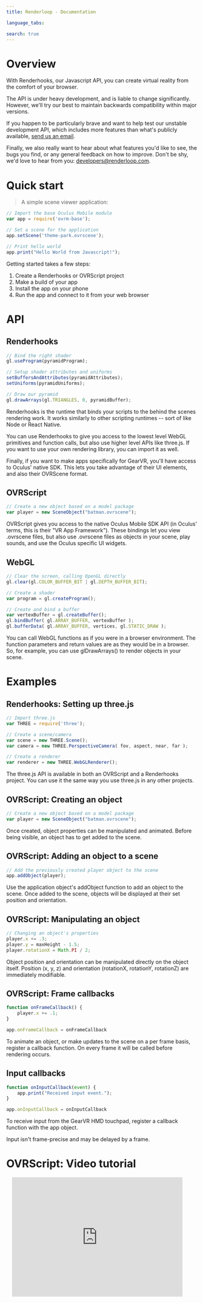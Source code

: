 ```yaml
---
title: Renderloop - Documentation

language_tabs:

search: true
---
```


# Overview

With Renderhooks, our Javascript API, you can create virtual reality from the comfort of your browser.

The API is under heavy development, and is liable to change significantly. However, we'll try our best to maintain backwards compatibility within major versions.

If you happen to be particularly brave and want to help test our unstable development API, which
includes more features than what's publicly available, [send us an email](mailto:developers@renderloop.com).

Finally, we also really want to hear about what features you'd like to see, the bugs you find, or any general feedback on how to improve. Don't be shy, we'd love
to hear from you: [developers@renderloop.com](mailto:developers@renderloop.com).

# Quick start

> A simple scene viewer application:

```javascript
// Import the base Oculus Mobile module
var app = require('ovrm-base');

// Set a scene for the application
app.setScene('theme-park.ovrscene');

// Print hello world
app.print("Hello World from Javascript!");
```

Getting started takes a few steps:

1. Create a Renderhooks or OVRScript project
2. Make a build of your app
3. Install the app on your phone
4. Run the app and connect to it from your web browser

# API

## Renderhooks

```javascript
// Bind the right shader
gl.useProgram(pyramidProgram);

// Setup shader attributes and uniforms
setBuffersAndAttributes(pyramidAttributes);
setUniforms(pyramidUniforms);

// Draw our pyramid
gl.drawArrays(gl.TRIANGLES, 0, pyramidBuffer);
```

Renderhooks is the runtime that binds your scripts to the behind the scenes rendering work. It works similarly to other scripting runtimes -- sort of like Node or React Native.

You can use Renderhooks to give you access to the lowest level WebGL primitives and function calls, but also use higher level APIs like three.js. If you want to use your own rendering library, you can import it as well.

Finally, if you want to make apps specifically for GearVR, you'll have access to Oculus' native SDK. This lets you take advantage of their UI elements, and also their OVRScene format.

## OVRScript
```javascript
// Create a new object based on a model package
var player = new SceneObject("batman.ovrscene");
```
OVRScript gives you access to the native Oculus Mobile SDK API (in Oculus' terms, this is their "VR App Framework"). These bindings let you view .ovrscene files, but also use .ovrscene files as objects in your scene, play sounds, and use the Oculus specific UI widgets.

## WebGL
```javascript
// Clear the screen, calling OpenGL directly
gl.clear(gl.COLOR_BUFFER_BIT | gl.DEPTH_BUFFER_BIT);

// Create a shader
var program = gl.createProgram();

// Create and bind a buffer
var vertexBuffer = gl.createBuffer();
gl.bindBuffer( gl.ARRAY_BUFFER, vertexBuffer );
gl.bufferData( gl.ARRAY_BUFFER, vertices, gl.STATIC_DRAW );
```
You can call WebGL functions as if you were in a browser environment. The function parameters and return values are as they would be in a browser. So, for example, you can use glDrawArrays() to render objects in your scene.

# Examples

## Renderhooks: Setting up three.js

```javascript
// Import three.js
var THREE = require('three');

// Create a scene/camera
var scene = new THREE.Scene();
var camera = new THREE.PerspectiveCamera( fov, aspect, near, far );

// Create a renderer
var renderer = new THREE.WebGLRenderer();
```

The three.js API is available in both an OVRScript and a Renderhooks project. You can use it the same way you use three.js in any other projects.

## OVRScript: Creating an object
```javascript
// Create a new object based on a model package
var player = new SceneObject("batman.ovrscene");
```
Once created, object properties can be manipulated and animated. Before being visible, an object
has to get added to the scene.
## OVRScript: Adding an object to a scene
```javascript
// Add the previously created player object to the scene
app.addObject(player);
```
Use the application object's addObject function to add an object to the scene. Once added to the scene, objects will be displayed at their
set position and orientation.

## OVRScript: Manipulating an object
```javascript
// Changing an object's properties
player.x += .3;
player.y = maxHeight - 1.5;
player.rotationX = Math.PI / 2;
```
Object position and orientation can be manipulated directly on the object itself. Position (x, y, z) and orientation (rotationX, rotationY, rotationZ) are
immediately modifiable.

## OVRScript: Frame callbacks
```javascript
function onFrameCallback() {
    player.x += .1;
}

app.onFrameCallback = onFrameCallback
```
To animate an object, or make updates to the scene on a per frame basis, register a callback function. On every frame it will be called before
rendering occurs.
## Input callbacks

```javascript
function onInputCallback(event) {
    app.print("Received input event.");
}

app.onInputCallback = onInputCallback
```
To receive input from the GearVR HMD touchpad, register a callback function with the app object.

<aside class="notice">
Input isn't frame-precise and may be delayed by a frame.
</aside>

# OVRScript: Video tutorial

<iframe style="margin-left: 15px" width="450" height="315" src="https://www.youtube.com/embed/FCKpRMZwByU" frameborder="0" allowfullscreen></iframe>
